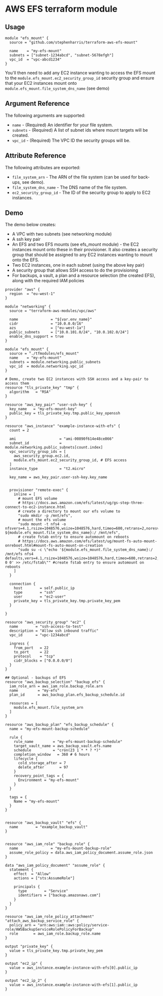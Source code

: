 # AWS EFS terraform module

## Usage

```
module "efs_mount" {
  source = "github.com/stephenharris/terraform-aws-efs-mount"

  name    = "my-efs-mount"
  subnets = ["subnet-1234abcd", "subnet-5678efgh"]
  vpc_id  = "vpc-abcd1234"
}
```

You'll then need to add any EC2 instance wanting to access the EFS mount to the `module.efs_mount.ec2_security_group_id` security group and ensure that your EC2 instances mount onto `module.efs_mount.file_system_dns_name` (see demo)

## Argument Reference

The following arguments are supported:

- ``name`` - (Required) An identifier for your file system.
- ``subnets`` - (Required) A list of subnet ids where mount targets will be created.
- ``vpc_id`` - (Required) The VPC ID the security groups will be.

## Attribute Reference

The following attributes are exported:

- ``file_system_arn`` - The ARN of the file system (can be used for back-ups, see demo).
- ``file_system_dns_name`` - The DNS name of the file system.
- ``ec2_security_group_id`` - The ID of the security group to apply to EC2 instances.


## Demo

The demo below creates:

 - A VPC with two subnets (see networking module)
 - A ssh key pair
 - An EFS and two EFS mounts (see efs_mount module) - the EC2 instances mount onto these in their provisioner. It also creates a security group that should be assigned to any EC2 instances wanting to mount onto the EFS.
 - Two EC2 instances, one in each subnet (using the above key pair)
 - A security group that allows SSH access to do the provisioning
 - For backups, a vault, a plan and a resource selection (the created EFS), along with the required IAM policies
```
provider "aws" {
  region  = "eu-west-1"
}

module "networking" {
  source = "terraform-aws-modules/vpc/aws"

  name               = "${var.env_name}"
  cidr               = "10.0.0.0/16"
  azs                = ["eu-west-1a"]
  public_subnets     = ["10.0.101.0/24", "10.0.102.0/24"]
  enable_dns_support = true
}

module "efs_mount" {
  source = "./tfmodules/efs_mount"
  name    = "my-efs-mount"
  subnets = module.networking.public_subnets
  vpc_id  = module.networking.vpc_id
}

# Demo, create two EC2 instances with SSH access and a key-pair to access them 
resource "tls_private_key" "tmp" {
  algorithm   = "RSA"
}

resource "aws_key_pair" "user-ssh-key" {
  key_name   = "my-efs-mount-key"
  public_key = tls_private_key.tmp.public_key_openssh
}

resource "aws_instance" "example-instance-with-efs" {
  count = 2

  ami                    = "ami-00890f614e48ce866"
  subnet_id              = module.networking.public_subnets[count.index]
  vpc_security_group_ids = [
    aws_security_group.ec2.id,
    module.efs_mount.ec2_security_group_id, # EFS access
  ]
  instance_type          = "t2.micro"

  key_name = aws_key_pair.user-ssh-key.key_name


  provisioner "remote-exec" {
    inline = [
      # mount EFS volume
      # https://docs.aws.amazon.com/efs/latest/ug/gs-step-three-connect-to-ec2-instance.html
      # create a directory to mount our efs volume to
      "sudo mkdir -p /mnt/efs",
      # mount the efs volume
      "sudo mount -t nfs4 -o nfsvers=4.1,rsize=1048576,wsize=1048576,hard,timeo=600,retrans=2,noresvport ${module.efs_mount.file_system_dns_name}:/ /mnt/efs",
      # create fstab entry to ensure automount on reboots
      # https://docs.aws.amazon.com/efs/latest/ug/mount-fs-auto-mount-onreboot.html#mount-fs-auto-mount-on-creation
      "sudo su -c \"echo '${module.efs_mount.file_system_dns_name}:/ /mnt/efs nfs4 defaults,vers=4.1,rsize=1048576,wsize=1048576,hard,timeo=600,retrans=2,noresvport 0 0' >> /etc/fstab\"" #create fstab entry to ensure automount on reboots
    ]
  }

  connection {
    host        = self.public_ip
    type        = "ssh"
    user        = "ec2-user"
    private_key = tls_private_key.tmp.private_key_pem
  }

}

resource "aws_security_group" "ec2" {
  name        = "ssh-access-to-test"
  description = "Allow ssh inbound traffic"
  vpc_id      = "vpc-1234abcd"

  ingress {
    from_port   = 22
    to_port     = 22
    protocol    = "tcp"
    cidr_blocks = ["0.0.0.0/0"]
  }
}

## Optional - backups of EFS
resource "aws_backup_selection" "backup_efs" {
  iam_role_arn = aws_iam_role.backup_role.arn
  name         = "my-efs"
  plan_id      = aws_backup_plan.efs_backup_schedule.id

  resources = [
    module.efs_mount.file_system_arn
  ]
}

resource "aws_backup_plan" "efs_backup_schedule" {
  name = "my-efs-mount-backup-schedule"

  rule {
    rule_name         = "my-efs-mount-backup-schedule"
    target_vault_name = aws_backup_vault.efs.name
    schedule          = "cron(23 1 * * ? *)"
    completion_window   = 360 # 6 hours
    lifecycle {
      cold_storage_after = 7
      delete_after       = 97
    }
    recovery_point_tags = {
      Environment = "my-efs-mount"
    }
  }

  tags = {
    Name = "my-efs-mount"
  }
}


resource "aws_backup_vault" "efs" {
  name        = "example_backup_vault"
}


resource "aws_iam_role" "backup_role" {
  name               = "my-efs-mount-backup-role"
  assume_role_policy = data.aws_iam_policy_document.assume_role.json
}

data "aws_iam_policy_document" "assume_role" {
  statement {
    effect  = "Allow"
    actions = ["sts:AssumeRole"]

    principals {
      type        = "Service"
      identifiers = ["backup.amazonaws.com"]
    }
  }
}

resource "aws_iam_role_policy_attachment" "attach_aws_backup_service_role" {
  policy_arn = "arn:aws:iam::aws:policy/service-role/AWSBackupServiceRolePolicyForBackup"
  role       = aws_iam_role.backup_role.name
}

output "private_key" {
  value = tls_private_key.tmp.private_key_pem
}

output "ec2_ip" {
  value = aws_instance.example-instance-with-efs[0].public_ip
}

output "ec2_ip_2" {
  value = aws_instance.example-instance-with-efs[1].public_ip
}

```